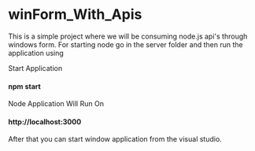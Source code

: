 # winForm_With_Apis

This is a simple project where we will be consuming node.js api's through windows form.
For starting node go in the server folder and then run the application using

Start Application
#### npm start

Node Application Will Run On 
#### http://localhost:3000

After that you can start window application from the visual studio. 
